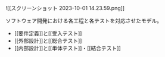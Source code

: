 ![[スクリーンショット 2023-10-01 14.23.59.png]]

ソフトウェア開発における各工程と各テストを対応させたモデル。
- [[要件定義]]と[[受入テスト]]
- [[外部設計]]と[[総合テスト]]
- [[内部設計]]と[[単体テスト]]・[[結合テスト]]

